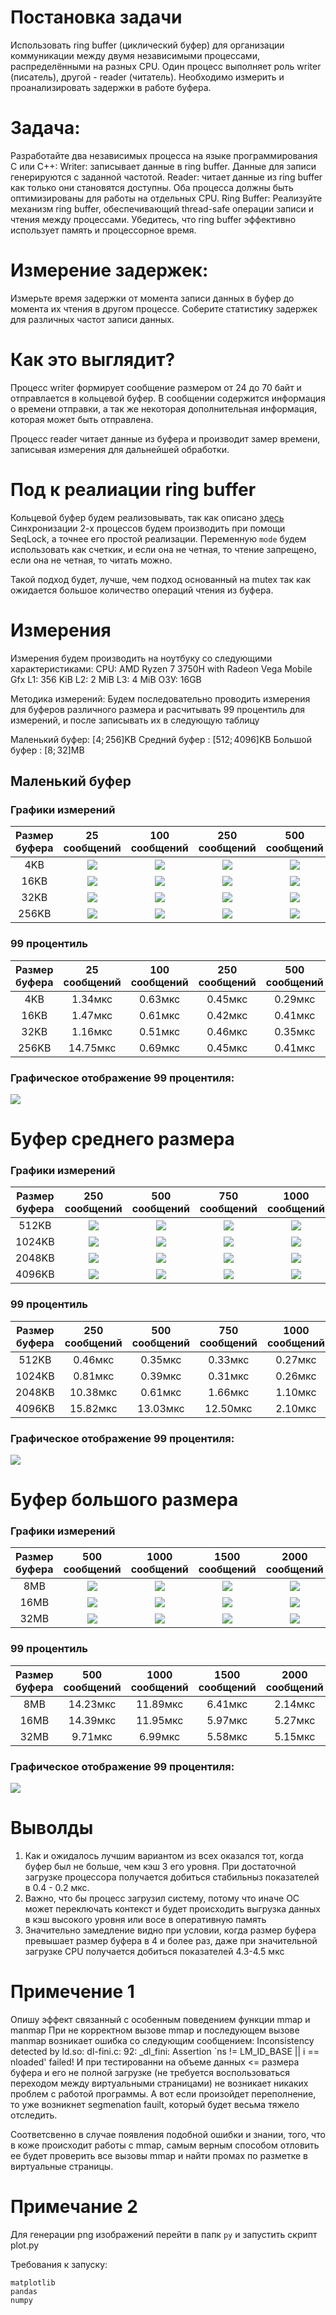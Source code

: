 # Постановка задачи
Использовать ring buffer (циклический буфер) для организации
коммуникации между двумя независимыми процессами, распределёнными
на разных CPU. Один процесс выполняет роль writer (писатель), другой -
reader (читатель). Необходимо измерить и проанализировать задержки в
работе буфера.

# Задача:
Разработайте два независимых процесса на языке программирования C или
C++:
Writer: записывает данные в ring buffer. Данные для записи генерируются
с заданной частотой.
Reader: читает данные из ring buffer как только они становятся доступны.
Оба процесса должны быть оптимизированы для работы на отдельных CPU.
Ring Buffer:
Реализуйте механизм ring buffer, обеспечивающий thread-safe операции
записи и чтения между процессами.
Убедитесь, что ring buffer эффективно использует память и процессорное
время.

# Измерение задержек:
Измерьте время задержки от момента записи данных в буфер до момента их
чтения в другом процессе.
Соберите статистику задержек для различных частот записи данных.

# Как это выглядит? 
Процесс writer формирует сообщение размером от 24 до 70 байт и отправлается в кольцевой буфер. В сообщении содержится информация 
о времени отправки, а так же некоторая дополнительная информация, которая может быть отправлена. 

Процесс reader читает данные из буфера и производит замер времени, записывая измерения для дальнейшей обработки. 

# Под к реалиации ring buffer 
Кольцевой буфер будем реализовывать, так как описано [здесь](https://habr.com/ru/companies/otus/articles/557310/)
Синхронизации 2-х процессов будем производить при помощи SeqLock, а точнее его простой реализации. 
Переменную `mode` будем использовать как счеткик, и если она не четная, то чтение запрещено, если она не четная, то читать можно. 

Такой подход будет, лучше, чем подход основанный на mutex так как ожидается большое количество операций чтения из буфера. 

# Измерения
Измерения будем производить на ноутбуку со следующими характеристиками:
CPU: AMD Ryzen 7 3750H with Radeon Vega Mobile Gfx
L1: 356 KiB
L2: 2 MiB
L3: 4 MiB
ОЗУ: 16GB

Методика измерений:
Будем последовательно проводить измерения для буферов различного размера и расчитывать 99 процентиль для измерений, и после записывать их в следующую таблицу


Маленький буфер: $[4;256]$KB
Средний буфер  : $[512;4096]$KB
Большой буфер  : $[8;32]$MB


## Маленький буфер

### Графики измерений
|Размер буфера|25 cообщений|100 cообщений|250 cообщений|500 cообщений|750 cообщений|1000 cообщений|
|:-:|:-:|:-:|:-:|:-:|:-:|:-:|
|4KB|![](py/img/test_res_4KB_25.png)|![](py/img/test_res_4KB_100.png)|![](py/img/test_res_4KB_250.png)|![](py/img/test_res_4KB_500.png)|![](py/img/test_res_4KB_750.png)|![](py/img/test_res_4KB_1000.png)|
|16KB|![](py/img/test_res_16KB_25.png)|![](py/img/test_res_16KB_100.png)|![](py/img/test_res_16KB_250.png)|![](py/img/test_res_16KB_500.png)|![](py/img/test_res_16KB_750.png)|![](py/img/test_res_16KB_1000.png)|
|32KB|![](py/img/test_res_32KB_25.png)|![](py/img/test_res_32KB_100.png)|![](py/img/test_res_32KB_250.png)|![](py/img/test_res_32KB_500.png)|![](py/img/test_res_32KB_750.png)|![](py/img/test_res_32KB_1000.png)|
|256KB|![](py/img/test_res_256KB_25.png)|![](py/img/test_res_256KB_100.png)|![](py/img/test_res_256KB_250.png)|![](py/img/test_res_256KB_500.png)|![](py/img/test_res_256KB_750.png)|![](py/img/test_res_256KB_1000.png)|

### 99 процентиль
|Размер буфера|25 cообщений|100 cообщений|250 cообщений|500 cообщений|750 cообщений|1000 cообщений|
|:-:|:-:|:-:|:-:|:-:|:-:|:-:|
|4KB|1.34мкс|0.63мкс|0.45мкс|0.29мкс|0.26мкс|0.24мкс|
|16KB|1.47мкс|0.61мкс|0.42мкс|0.41мкс|0.28мкс|0.26мкс|
|32KB|1.16мкс|0.51мкс|0.46мкс|0.35мкс|0.27мкс|0.28мкс|
|256KB|14.75мкс|0.69мкс|0.45мкс|0.41мкс|0.29мкс|0.28мкс|

### Графическое отображение 99 процентиля:
![](./py/small_buffer_size.png)


# Буфер среднего размера 


### Графики измерений
|Размер буфера|250 cообщений|500 cообщений|750 cообщений|1000 cообщений|2000 cообщений|
|:-:|:-:|:-:|:-:|:-:|:-:|
|512KB|![](py/img/test_res_512KB_250.png)|![](py/img/test_res_512KB_500.png)|![](py/img/test_res_512KB_750.png)|![](py/img/test_res_512KB_1000.png)|![](py/img/test_res_512KB_2000.png)|
|1024KB|![](py/img/test_res_1024KB_250.png)|![](py/img/test_res_1024KB_500.png)|![](py/img/test_res_1024KB_750.png)|![](py/img/test_res_1024KB_1000.png)|![](py/img/test_res_1024KB_2000.png)|
|2048KB|![](py/img/test_res_2048KB_250.png)|![](py/img/test_res_2048KB_500.png)|![](py/img/test_res_2048KB_750.png)|![](py/img/test_res_2048KB_1000.png)|![](py/img/test_res_2048KB_2000.png)|
|4096KB|![](py/img/test_res_4096KB_250.png)|![](py/img/test_res_4096KB_500.png)|![](py/img/test_res_4096KB_750.png)|![](py/img/test_res_4096KB_1000.png)|![](py/img/test_res_4096KB_2000.png)|

### 99 процентиль
|Размер буфера|250 cообщений|500 cообщений|750 cообщений|1000 cообщений|2000 cообщений|
|:-:|:-:|:-:|:-:|:-:|:-:|
|512KB|0.46мкс|0.35мкс|0.33мкс|0.27мкс|0.19мкс|
|1024KB|0.81мкс|0.39мкс|0.31мкс|0.26мкс|0.20мкс|
|2048KB|10.38мкс|0.61мкс|1.66мкс|1.10мкс|0.37мкс|
|4096KB|15.82мкс|13.03мкс|12.50мкс|2.10мкс|0.20мкс|

### Графическое отображение 99 процентиля:
![](./py/mid_buffer_size.png)

# Буфер большого размера

### Графики измерений
|Размер буфера|500 cообщений|1000 cообщений|1500 cообщений|2000 cообщений|4000 cообщений|
|:-:|:-:|:-:|:-:|:-:|:-:|
|8MB|![](py/img/test_res_8MB_500.png)|![](py/img/test_res_8MB_1000.png)|![](py/img/test_res_8MB_1500.png)|![](py/img/test_res_8MB_2000.png)|![](py/img/test_res_8MB_4000.png)|
|16MB|![](py/img/test_res_16MB_500.png)|![](py/img/test_res_16MB_1000.png)|![](py/img/test_res_16MB_1500.png)|![](py/img/test_res_16MB_2000.png)|![](py/img/test_res_16MB_4000.png)|
|32MB|![](py/img/test_res_32MB_500.png)|![](py/img/test_res_32MB_1000.png)|![](py/img/test_res_32MB_1500.png)|![](py/img/test_res_32MB_2000.png)|![](py/img/test_res_32MB_4000.png)|

### 99 процентиль
|Размер буфера|500 cообщений|1000 cообщений|1500 cообщений|2000 cообщений|4000 cообщений|
|:-:|:-:|:-:|:-:|:-:|:-:|
|8MB|14.23мкс|11.89мкс|6.41мкс|2.14мкс|0.20мкс|
|16MB|14.39мкс|11.95мкс|5.97мкс|5.27мкс|4.32мкс|
|32MB|9.71мкс|6.99мкс|5.58мкс|5.15мкс|4.52мкс|

### Графическое отображение 99 процентиля:
![](./py/big_buffer_size.png)


# Выволды
1. Как и ожидалось лучшим вариантом из всех оказался тот, когда буфер был не больше, чем кэш 3 его уровня. При достаточной загрузке процессора получается добиться стабильныз показателей в 0.4 - 0.2 мкс.
2. Важно, что бы процесс загрузил систему, потому что иначе OC может переключать контекст и будет происходить выгрузка данных в кэш высокого уровня или восе в оперативную память 
3. Значительно замедление видно при условии, когда размер буфера превышает размер буфера в 4 и более раз, даже при значительной загрузке CPU получается добиться показателей 4.3-4.5 мкс 


# Примечение 1
Опишу эффект связанный с особенным поведением функции mmap и manmap
При не корректном вызове mmap и последующем вызове manmap возникает ошибка со следующим сообщением:
Inconsistency detected by ld.so: dl-fini.c: 92: _dl_fini: Assertion `ns != LM_ID_BASE || i == nloaded' failed!
И при тестированни на объеме данных <= размера буфера и его не полной загрузке (не требуется воспользоваться переходом между виртуальными страницами) не возникает никаких проблем с работой программы. А вот если произойдет переполнение, то 
уже возникнет segmenation fauilt, который будет весьма тяжело отследить. 

Соответсвенно в случае появления подобной ошибки и знании, того, что в коже происходит работы с mmap,
самым верным способом отловить ее будет проверить все вызовы mmap и найти промах по разметке в виртуальные страницы. 

# Примечание 2
Для генерации png изображений перейти в папк `py` и запустить скрипт plot.py 


Требования к запуску:
```
matplotlib
pandas
numpy
```